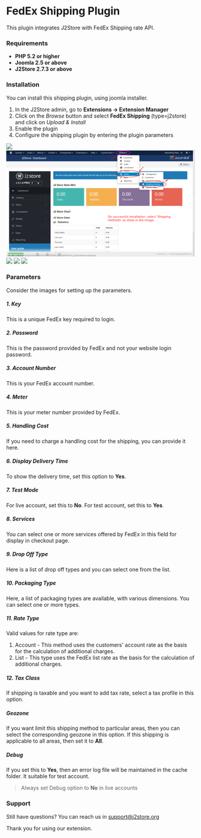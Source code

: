 # FedEx Shipping Plugin

This plugin integrates J2Store with FedEx Shipping rate API.

### Requirements
* **PHP 5.2 or higher**
* **Joomla 2.5 or above**
* **J2Store 2.7.3 or above**

### Installation
You can install this shipping plugin, using joomla installer.

1. In the J2Store admin, go to **Extensions -> Extension Manager**
2. Click on the *Browse* button and select **FedEx Shipping** (type=j2store) and click on *Upload & Install*
3. Enable the plugin
4. Configure the shipping plugin by entering the plugin parameters

![](fedex-ship-install.png)
![](aus-ship-doc-1.png)
![](fedex-ship-method-list)
![](fedex-ship-config-1)
![](fedex-ship-config-2)


### Parameters
Consider the images for setting up the parameters.

##### 1. Key
This is a unique FedEx key required to login.

##### 2. Password
This is the password provided by FedEx and not your website login password.

##### 3. Account Number
This is your FedEx account number. 

##### 4. Meter
This is your meter number provided by FedEx.

##### 5. Handling Cost
If you need to charge a handling cost for the shipping, you can provide it here.

##### 6. Display Delivery Time
To show the delivery time, set this option to **Yes**.

##### 7. Test Mode
For live account, set this to **No**. For test account, set this to **Yes**.

##### 8. Services
You can select one or more services offered by FedEx in this field for display in checkout page. 

##### 9. Drop Off Type
Here is a list of drop off types and you can select one from the list.

##### 10. Packaging Type
Here, a list of packaging types are available, with various dimensions. You can select one or more types.

##### 11. Rate Type
Valid values for rate type are:
1. Account - This method uses the customers' account rate as the basis for the calculation of additional charges.
2. List - This type uses the FedEx list rate as the basis for the calculation of additional charges. 

##### 12. Tax Class
If shipping is taxable and you want to add tax rate, select a tax profile in this option.

##### Geozone
If you want limit this shipping method to particular areas, then you can select the corresponding geozone in this option. If this shipping is applicable to all areas, then set it to **All**.

##### Debug
If you set this to **Yes**, then an error log file will be maintained in the cache folder. It suitable for test account.

>Always set Debug option to **No** in live accounts

### Support
Still have questions? You can reach us in support@j2store.org 

Thank you for using our extension.











